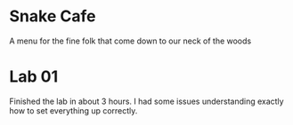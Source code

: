 # Snake Cafe
A menu for the fine folk that come down to our neck of the woods
# Lab 01
Finished the lab in about 3 hours. I had some issues understanding exactly how to set everything up correctly.
